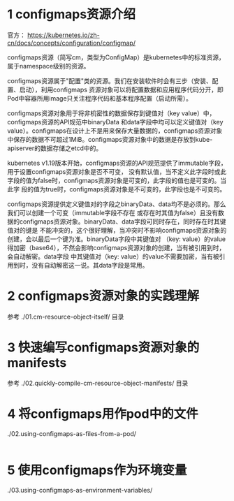# 1 configmaps资源介绍
官方： https://kubernetes.io/zh-cn/docs/concepts/configuration/configmap/  

configmaps资源（简写cm，类型为ConfigMap）是kubernetes中的标准资源，属于namespace级别的资源。  

configmaps资源属于"配置"类的资源。我们在安装软件时会有三步（安装、配置、启动），利用configmaps
资源对象可以将配置数据和应用程序代码分开，即Pod中容器所用image只关注程序代码和基本程序配置（启动所需）。

configmaps资源对象用于将非机密性的数据保存到键值对（key value）中，configmaps资源的API规范中binaryData
和data字段中均可以定义键值对（key value）。configmaps在设计上不是用来保存大量数据的，configmaps资源对象
中保存的数据不可超过1MiB。configmaps资源对象中的数据是存放到kube-apiserver的数据存储之etcd中的。

kubernetes v1.19版本开始，configmaps资源的API规范提供了immutable字段，用于设置configmaps资源对象是否不可变，
没有默认值，当不定义此字段时或此字段的值为false时，configmaps资源对象是可变的，此字段的值也是可变的。当此字
段的值为true时，configmaps资源对象是不可变的，此字段也是不可变的。

configmaps资源提供定义键值对的字段之binaryData、data均不是必须的。那么我们可以创建一个可变（immutable字段不存在
或存在时其值为false）且没有数据的configmaps资源对象。binaryData、data字段可同时存在，同时存在时其键值对的键是
不能冲突的，这个很好理解，当冲突时不影响configmaps资源对象的创建，会以最后一个键为准。binaryData字段中其键值对
（key: value）的value得加密（base64），不然会影响configmaps资源对象的创建，当有被引用到时，会自动解密。data字段
中其键值对（key: value）的value不需要加密，当有被引用到时，没有自动解密这一说。其data字段是常用。

# 2 configmaps资源对象的实践理解
参考 ./01.cm-resource-object-itself/ 目录


# 3 快速编写configmaps资源对象的manifests
参考 ./02.quickly-compile-cm-resource-object-manifests/ 目录

# 4 将configmaps用作pod中的文件
./02.using-configmaps-as-files-from-a-pod/
```

```

# 5 使用configmaps作为环境变量
./03.using-configmaps-as-environment-variables/
```

```




